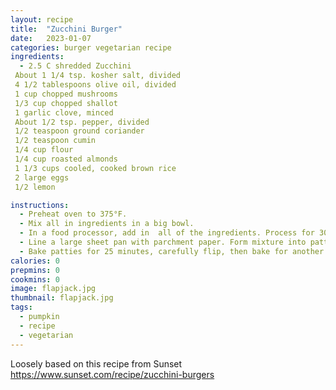 ```yaml
---
layout: recipe
title:  "Zucchini Burger"
date:   2023-01-07
categories: burger vegetarian recipe
ingredients: 
  - 2.5 C shredded Zucchini
 About 1 1/4 tsp. kosher salt, divided
 4 1/2 tablespoons olive oil, divided
 1 cup chopped mushrooms
 1/3 cup chopped shallot
 1 garlic clove, minced
 About 1/2 tsp. pepper, divided
 1/2 teaspoon ground coriander
 1/2 teaspoon cumin
 1/4 cup flour
 1/4 cup roasted almonds
 1 1/3 cups cooled, cooked brown rice
 2 large eggs
 1/2 lemon

instructions: 
  - Preheat oven to 375°F.
  - Mix all in ingredients in a big bowl.
  - In a food processor, add in  all of the ingredients. Process for 30-45 seconds, or until all ingredients are blended together but still remain a bit chunky.
  - Line a large sheet pan with parchment paper. Form mixture into patties then place them onto the lined pan. Each patty should be about 1/3 cup.  This should result in 8 patties.
  - Bake patties for 25 minutes, carefully flip, then bake for another 5-10 minutes or until browned.
calories: 0
prepmins: 0
cookmins: 0
image: flapjack.jpg
thumbnail: flapjack.jpg
tags: 
  - pumpkin
  - recipe
  - vegetarian
---
```

Loosely based on this recipe from Sunset 
https://www.sunset.com/recipe/zucchini-burgers

